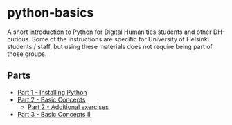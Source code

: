 # python-basics

A short introduction to Python for Digital Humanities students and other DH-curious. Some of the instructions are specific for University of Helsinki students / staff, but using these materials does not require being part of those groups.
## Parts

* [Part 1 - Installing Python](./1_installing_python/part1.md)
* [Part 2 - Basic Concepts](./2_basic_concepts/part2.md)
  * [Part 2 - Additional exercises](./2_basic_concepts/2B_more_exercises.md)
* [Part 3 - Basic Concepts II](./3_basic_concepts_ii/part3.md)
